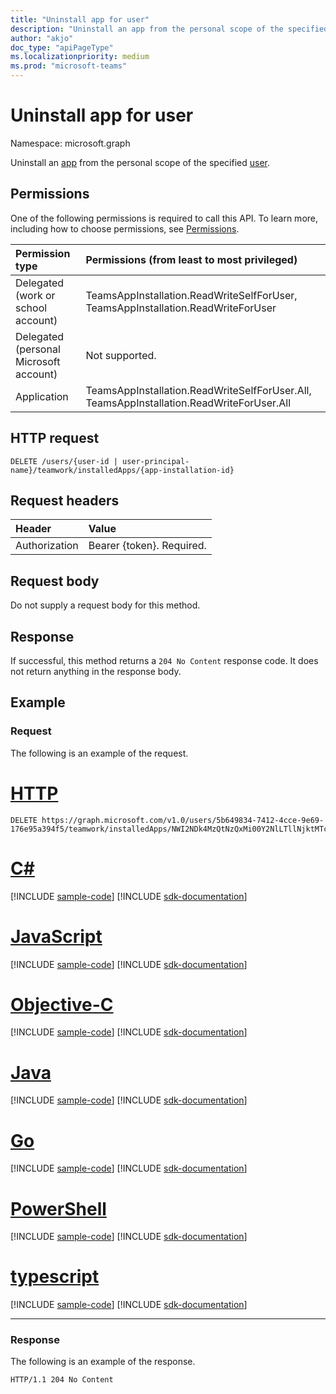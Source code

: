 ```yaml
---
title: "Uninstall app for user"
description: "Uninstall an app from the personal scope of the specified user."
author: "akjo"
doc_type: "apiPageType"
ms.localizationpriority: medium
ms.prod: "microsoft-teams"
---
```


# Uninstall app for user

Namespace: microsoft.graph

Uninstall an [app](../resources/teamsappinstallation.md) from the personal scope of the specified [user](../resources/user.md).

## Permissions

One of the following permissions is required to call this API. To learn more, including how to choose permissions, see [Permissions](/graph/permissions-reference).

|Permission type      | Permissions (from least to most privileged)              |
|:--------------------|:---------------------------------------------------------|
|Delegated (work or school account) | TeamsAppInstallation.ReadWriteSelfForUser, TeamsAppInstallation.ReadWriteForUser |
|Delegated (personal Microsoft account) | Not supported.    |
|Application | TeamsAppInstallation.ReadWriteSelfForUser.All, TeamsAppInstallation.ReadWriteForUser.All |

## HTTP request
<!-- { "blockType": "ignored" } -->
```http
DELETE /users/{user-id | user-principal-name}/teamwork/installedApps/{app-installation-id}
```

## Request headers

| Header       | Value |
|:---------------|:--------|
| Authorization  | Bearer {token}. Required.  |

## Request body

Do not supply a request body for this method.

## Response

If successful, this method returns a `204 No Content` response code. It does not return anything in the response body.

## Example

### Request

The following is an example of the request.


# [HTTP](#tab/http)
<!-- {
  "blockType": "request",
  "name": "user_delete_teamsApp"
}-->

```http
DELETE https://graph.microsoft.com/v1.0/users/5b649834-7412-4cce-9e69-176e95a394f5/teamwork/installedApps/NWI2NDk4MzQtNzQxMi00Y2NlLTllNjktMTc2ZTk1YTM5NGY1IyNhNmI2MzM2NS0zMWE0LTRmNDMtOTJlYy03MTBiNzE1NTdhZjk
```
# [C#](#tab/csharp)
[!INCLUDE [sample-code](../includes/snippets/csharp/user-delete-teamsapp-csharp-snippets.md)]
[!INCLUDE [sdk-documentation](../includes/snippets/snippets-sdk-documentation-link.md)]

# [JavaScript](#tab/javascript)
[!INCLUDE [sample-code](../includes/snippets/javascript/user-delete-teamsapp-javascript-snippets.md)]
[!INCLUDE [sdk-documentation](../includes/snippets/snippets-sdk-documentation-link.md)]

# [Objective-C](#tab/objc)
[!INCLUDE [sample-code](../includes/snippets/objc/user-delete-teamsapp-objc-snippets.md)]
[!INCLUDE [sdk-documentation](../includes/snippets/snippets-sdk-documentation-link.md)]

# [Java](#tab/java)
[!INCLUDE [sample-code](../includes/snippets/java/user-delete-teamsapp-java-snippets.md)]
[!INCLUDE [sdk-documentation](../includes/snippets/snippets-sdk-documentation-link.md)]

# [Go](#tab/go)
[!INCLUDE [sample-code](../includes/snippets/go/user-delete-teamsapp-go-snippets.md)]
[!INCLUDE [sdk-documentation](../includes/snippets/snippets-sdk-documentation-link.md)]

# [PowerShell](#tab/powershell)
[!INCLUDE [sample-code](../includes/snippets/powershell/user-delete-teamsapp-powershell-snippets.md)]
[!INCLUDE [sdk-documentation](../includes/snippets/snippets-sdk-documentation-link.md)]

# [typescript](#tab/typescript)
[!INCLUDE [sample-code](../includes/snippets/typescript/user-delete-teamsapp-typescript-snippets.md)]
[!INCLUDE [sdk-documentation](../includes/snippets/snippets-sdk-documentation-link.md)]

---


### Response

The following is an example of the response.

<!-- {
  "blockType": "response",
  "truncated": true
} -->

```http
HTTP/1.1 204 No Content
```

<!-- uuid: 8fcb5dbc-d5aa-4681-8e31-b001d5168d79
2015-10-25 14:57:30 UTC -->
<!-- {
  "type": "#page.annotation",
  "description": "User delete teamsAppInstallations,
  "keywords": "",
  "section": "documentation",
  "tocPath": ""
}-->
